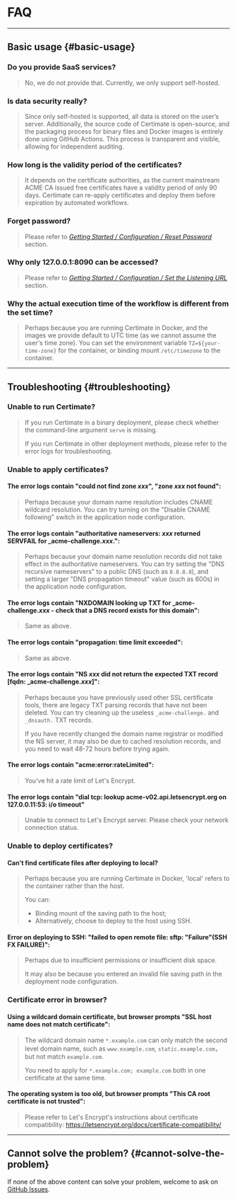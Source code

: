 ﻿# FAQ

---

## Basic usage {#basic-usage}

### Do you provide SaaS services?

> No, we do not provide that. Currently, we only support self-hosted.

### Is data security really?

> Since only self-hosted is supported, all data is stored on the user’s server. Additionally, the source code of Certimate is open-source, and the packaging process for binary files and Docker images is entirely done using GitHub Actions. This process is transparent and visible, allowing for independent auditing.

### How long is the validity period of the certificates?

> It depends on the certificate authorities, as the current mainstream ACME CA issued free certificates have a validity period of only 90 days. Certimate can re-apply certificates and deploy them before expiration by automated workflows.

### Forget password?

> Please refer to _[Getting Started / Configuration / Reset Password](/docs/getting-started/configuration#reset-password)_ section.

### Why only 127.0.0.1:8090 can be accessed?

> Please refer to _[Getting Started / Configuration / Set the Listening URL](/docs/getting-started/configuration#set-the-listening-url)_ section.

### Why the actual execution time of the workflow is different from the set time?

> Perhaps because you are running Certimate in Docker, and the images we provide default to UTC time (as we cannot assume the user's time zone). You can set the environment variable `TZ=${your-time-zone}` for the container, or binding mount `/etc/timezone` to the container.

---

## Troubleshooting {#troubleshooting}

### Unable to run Certimate?

> If you run Certimate in a binary deployment, please check whether the command-line argument `serve` is missing.
>
> If you run Certimate in other deployment methods, please refer to the error logs for troubleshooting.

### Unable to apply certificates?

#### The error logs contain "could not find zone _xxx_", "zone _xxx_ not found":

> Perhaps because your domain name resolution includes CNAME wildcard resolution. You can try turning on the "Disable CNAME following" switch in the application node configuration.

#### The error logs contain "authoritative nameservers: _xxx_ returned SERVFAIL for \_acme-challenge._xxx_.":

> Perhaps because your domain name resolution records did not take effect in the authoritative nameservers. You can try setting the "DNS recursive nameservers" to a public DNS (such as `8.8.8.8`), and setting a larger "DNS propagation timeout" value (such as 600s) in the application node configuration.

#### The error logs contain "NXDOMAIN looking up TXT for \_acme-challenge._xxx_ - check that a DNS record exists for this domain":

> Same as above.

#### The error logs contain "propagation: time limit exceeded":

> Same as above.

#### The error logs contain "NS _xxx_ did not return the expected TXT record \[fqdn: \_acme-challenge._xxx_\]":

> Perhaps because you have previously used other SSL certificate tools, there are legacy TXT parsing records that have not been deleted. You can try cleaning up the useless `_acme-challenge.` and `_dnsauth.` TXT records.
>
> If you have recently changed the domain name registrar or modified the NS server, it may also be due to cached resolution records, and you need to wait 48-72 hours before trying again.

#### The error logs contain "acme:error:rateLimited":

> You've hit a rate limit of Let's Encrypt.

#### The error logs contain "dial tcp: lookup acme-v02.api.letsencrypt.org on 127.0.0.11:53: i/o timeout"

> Unable to connect to Let's Encrypt server. Please check your network connection status.

### Unable to deploy certificates?

#### Can't find certificate files after deploying to local?

> Perhaps because you are running Certimate in Docker, 'local' refers to the container rather than the host.
>
> You can:
>
> - Binding mount of the saving path to the host;
> - Alternatively, choose to deploy to the host using SSH.

#### Error on deploying to SSH: "failed to open remote file: sftp: "Failure"(SSH FX FAILURE)":

> Perhaps due to insufficient permissions or insufficient disk space.
>
> It may also be because you entered an invalid file saving path in the deployment node configuration.

### Certificate error in browser?

#### Using a wildcard domain certificate, but browser prompts "SSL host name does not match certificate":

> The wildcard domain name `*.example.com` can only match the second level domain name, such as `www.example.com`, `static.example.com`，but not match `example.com`.
>
> You need to apply for `*.example.com; example.com` both in one certificate at the same time.

#### The operating system is too old, but browser prompts "This CA root certificate is not trusted":

> Please refer to Let's Encrypt's instructions about certificate compatibility:
> https://letsencrypt.org/docs/certificate-compatibility/

---

## Cannot solve the problem? {#cannot-solve-the-problem}

If none of the above content can solve your problem, welcome to ask on [GitHub Issues](https://github.com/usual2970/certimate/issues).
